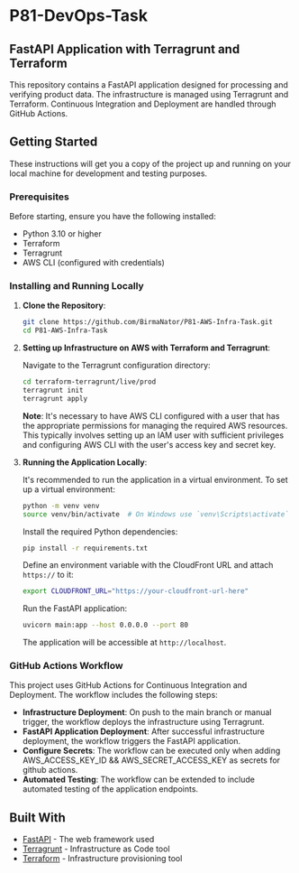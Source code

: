 # P81-DevOps-Task

## FastAPI Application with Terragrunt and Terraform

This repository contains a FastAPI application designed for processing and verifying product data. The infrastructure is managed using Terragrunt and Terraform. Continuous Integration and Deployment are handled through GitHub Actions.

## Getting Started

These instructions will get you a copy of the project up and running on your local machine for development and testing purposes.

### Prerequisites

Before starting, ensure you have the following installed:
- Python 3.10 or higher
- Terraform
- Terragrunt
- AWS CLI (configured with credentials)

### Installing and Running Locally

1. **Clone the Repository**:

    ```bash
    git clone https://github.com/BirmaNator/P81-AWS-Infra-Task.git
    cd P81-AWS-Infra-Task
    ```

2. **Setting up Infrastructure on AWS with Terraform and Terragrunt**:

    Navigate to the Terragrunt configuration directory:

    ```bash
    cd terraform-terragrunt/live/prod
    terragrunt init
    terragrunt apply
    ```

    **Note**: It's necessary to have AWS CLI configured with a user that has the appropriate permissions for managing the required AWS resources. This typically involves setting up an IAM user with sufficient privileges and configuring AWS CLI with the user's access key and secret key.

3. **Running the Application Locally**:

    It's recommended to run the application in a virtual environment. To set up a virtual environment:

    ```bash
    python -m venv venv
    source venv/bin/activate  # On Windows use `venv\Scripts\activate`
    ```

    Install the required Python dependencies:

    ```bash
    pip install -r requirements.txt
    ```

    Define an environment variable with the CloudFront URL and attach `https://` to it:

    ```bash
    export CLOUDFRONT_URL="https://your-cloudfront-url-here"
    ```

    Run the FastAPI application:

    ```bash
    uvicorn main:app --host 0.0.0.0 --port 80
    ```

    The application will be accessible at `http://localhost`.

### GitHub Actions Workflow

This project uses GitHub Actions for Continuous Integration and Deployment. The workflow includes the following steps:

- **Infrastructure Deployment**: On push to the main branch or manual trigger, the workflow deploys the infrastructure using Terragrunt.
- **FastAPI Application Deployment**: After successful infrastructure deployment, the workflow triggers the FastAPI application.
- **Configure Secrets**: The workflow can be executed only when adding AWS_ACCESS_KEY_ID && AWS_SECRET_ACCESS_KEY as secrets for github actions.
- **Automated Testing**: The workflow can be extended to include automated testing of the application endpoints.

## Built With

- [FastAPI](https://fastapi.tiangolo.com/) - The web framework used
- [Terragrunt](https://terragrunt.gruntwork.io/) - Infrastructure as Code tool
- [Terraform](https://www.terraform.io/) - Infrastructure provisioning tool
